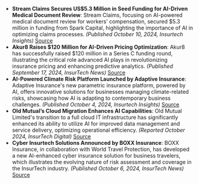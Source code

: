 - **Stream Claims Secures US$5.3 Million in Seed Funding for AI-Driven Medical Document Review**: Stream Claims, focusing on AI-powered medical document review for workers’ compensation, secured $5.3 million in funding from Spark Capital, highlighting the importance of AI in optimizing claims processes. *(Published October 10, 2024, Insurtech Insights)* [Source](https://www.insurtechinsights.com/news-insights/artificial-intelligence/)
- **Akur8 Raises $120 Million for AI-Driven Pricing Optimization**: Akur8 has successfully raised $120 million in a Series C funding round, illustrating the critical role advanced AI plays in revolutionizing insurance pricing and enhancing predictive analytics. *(Published September 17, 2024, InsurTech News)* [Source](https://insurtechnews.com/)
- **AI-Powered Climate Risk Platform Launched by Adaptive Insurance**: Adaptive Insurance's new parametric insurance platform, powered by AI, offers innovative solutions for businesses managing climate-related risks, showcasing how AI is adapting to contemporary business challenges. *(Published October 4, 2024, Insurtech Insights)* [Source](https://www.insurtechinsights.com/news-insights/artificial-intelligence/)
- **Old Mutual’s Cloud Migration Enhances AI Capabilities**: Old Mutual Limited's transition to a full cloud IT infrastructure has significantly enhanced its ability to utilize AI for improved data management and service delivery, optimizing operational efficiency. *(Reported October 2024, InsurTech Digital)* [Source](https://insurtechdigital.com/)
- **Cyber Insurtech Solutions Announced by BOXX Insurance**: BOXX Insurance, in collaboration with World Travel Protection, has developed a new AI-enhanced cyber insurance solution for business travelers, which illustrates the evolving nature of risk assessment and coverage in the InsurTech industry. *(Published October 6, 2024, InsurTech News)* [Source](https://insurtechnews.com/)